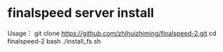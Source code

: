 # finalspeed server install
 Usage：
     git clone https://github.com/zhihuizhiming/finalspeed-2.git
     cd finalspeed-2
     bash ./install_fs.sh
